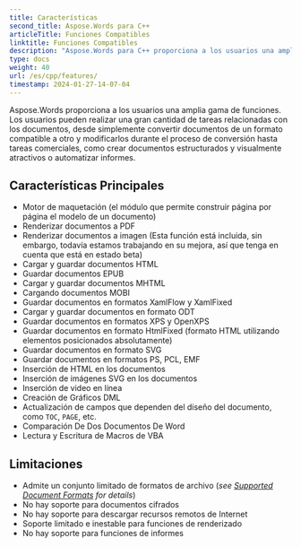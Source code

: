 ```yaml
---
title: Características
second_title: Aspose.Words para C++
articleTitle: Funciones Compatibles
linktitle: Funciones Compatibles
description: "Aspose.Words para C++ proporciona a los usuarios una amplia gama de funciones, desde simplemente convertir y modificar documentos hasta crear documentos estructurados y visualmente atractivos o automatizar informes."
type: docs
weight: 40
url: /es/cpp/features/
timestamp: 2024-01-27-14-07-04
---
```


Aspose.Words proporciona a los usuarios una amplia gama de funciones. Los usuarios pueden realizar una gran cantidad de tareas relacionadas con los documentos, desde simplemente convertir documentos de un formato compatible a otro y modificarlos durante el proceso de conversión hasta tareas comerciales, como crear documentos estructurados y visualmente atractivos o automatizar informes.

## Características Principales

- Motor de maquetación (el módulo que permite construir página por página el modelo de un documento)
- Renderizar documentos a PDF
- Renderizar documentos a imagen (Esta función está incluida, sin embargo, todavía estamos trabajando en su mejora, así que tenga en cuenta que está en estado beta)
- Cargar y guardar documentos HTML
- Guardar documentos EPUB
- Cargar y guardar documentos MHTML
- Cargando documentos MOBI
- Guardar documentos en formatos XamlFlow y XamlFixed
- Cargar y guardar documentos en formato ODT
- Guardar documentos en formatos XPS y OpenXPS
- Guardar documentos en formato HtmlFixed (formato HTML utilizando elementos posicionados absolutamente)
- Guardar documentos en formato SVG
- Guardar documentos en formatos PS, PCL, EMF
- Inserción de HTML en los documentos
- Inserción de imágenes SVG en los documentos
- Inserción de video en línea
- Creación de Gráficos DML
- Actualización de campos que dependen del diseño del documento, como `TOC`, `PAGE`, etc.
- Comparación De Dos Documentos De Word
- Lectura y Escritura de Macros de VBA

## Limitaciones

- Admite un conjunto limitado de formatos de archivo (*see [Supported Document Formats](/words/cpp/supported-document-formats/) for details*)
- No hay soporte para documentos cifrados
- No hay soporte para descargar recursos remotos de Internet
- Soporte limitado e inestable para funciones de renderizado
- No hay soporte para funciones de informes
